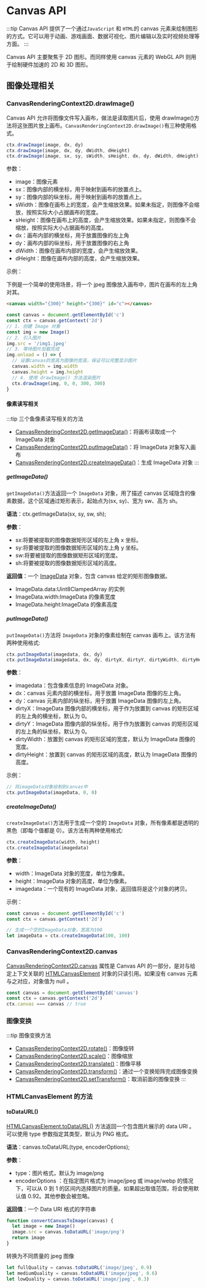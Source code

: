 # Canvas API

:::tip
Canvas API 提供了一个通过`JavaScript` 和 `HTML`的 canvas 元素来绘制图形的方式。它可以用于动画、游戏画面、数据可视化、图片编辑以及实时视频处理等方面。
:::

Canvas API 主要聚焦于 2D 图形。而同样使用 canvas 元素的 WebGL API 则用于绘制硬件加速的 2D 和 3D 图形。

## 图像处理相关

### CanvasRenderingContext2D.drawImage()

Canvas API 允许将图像文件写入画布，做法是读取图片后，使用 drawImage()方法将这张图片放上画布。`CanvasRenderingContext2D.drawImage()`有三种使用格式。

```js
ctx.drawImage(image, dx, dy)
ctx.drawImage(image, dx, dy, dWidth, dHeight)
ctx.drawImage(image, sx, sy, sWidth, sHeight, dx, dy, dWidth, dHeight)
```

参数：

- image：图像元素
- sx：图像内部的横坐标，用于映射到画布的放置点上。
- sy：图像内部的纵坐标，用于映射到画布的放置点上。
- sWidth：图像在画布上的宽度，会产生缩放效果。如果未指定，则图像不会缩放，按照实际大小占据画布的宽度。
- sHeight：图像在画布上的高度，会产生缩放效果。如果未指定，则图像不会缩放，按照实际大小占据画布的高度。
- dx：画布内部的横坐标，用于放置图像的左上角
- dy：画布内部的纵坐标，用于放置图像的右上角
- dWidth：图像在画布内部的宽度，会产生缩放效果。
- dHeight：图像在画布内部的高度，会产生缩放效果。

示例：

下例是一个简单的使用场景，将一个 jpeg 图像放入画布中，图片在画布的左上角对其。

```html
<canvas width="{300}" height="{300}" id="c"></canvas>
```

```js
const canvas = document.getElementById('c')
const ctx = canvas.getContext('2d')
// 1. 创建 Image 对象
const img = new Image()
// 2. 引入图片
img.src = '/img1.jpeg'
// 3. 等待图片加载完成
img.onload = () => {
  // 设置canvas的宽高为图像的宽高，保证可以完整显示图片
  canvas.width = img.width
  canvas.height = img.height
  // 4. 使用 drawImage() 方法渲染图片
  ctx.drawImage(img, 0, 0, 300, 300)
}
```

#### 像素读写相关

:::tip 三个鱼像素读写相关的方法

- [CanvasRenderingContext2D.getImageData()](https://developer.mozilla.org/zh-CN/docs/Web/API/CanvasRenderingContext2D/getImageData)：将画布读取成一个 ImageData 对象
- [CanvasRenderingContext2D.putImageData()](https://developer.mozilla.org/zh-CN/docs/Web/API/CanvasRenderingContext2D/putImageData)：将 ImageData 对象写入画布
- [CanvasRenderingContext2D.createImageData()](https://developer.mozilla.org/zh-CN/docs/Web/API/CanvasRenderingContext2D/createImageData)：生成 ImageData 对象
  :::

##### getImageData()

`getImageData()`方法返回一个 `ImageData` 对象，用了描述 canvas 区域隐含的像素数据，这个区域通过矩形表示，起始点为(sx, sy)、宽为 sw、高为 sh。

**语法**：ctx.getImageData(sx, sy, sw, sh);

**参数**：

- sx:将要被提取的图像数据矩形区域的左上角 x 坐标。
- sy:将要被提取的图像数据矩形区域的左上角 y 坐标。
- sw:将要被提取的图像数据矩形区域的宽度。
- sh:将要被提取的图像数据矩形区域的高度。

**返回值**：一个 [ImageData](https://developer.mozilla.org/zh-CN/docs/Web/API/ImageData) 对象，包含 canvas 给定的矩形图像数据。

- ImageData.data:Uint8ClampedArray 的实例
- ImageData.width:ImageData 的像素宽度
- ImageData.height:ImageData 的像素高度

##### putImageData()

`putImageData()`方法将 `ImageData` 对象的像素绘制在 canvas 画布上。该方法有两种使用格式:

```js
ctx.putImageData(imagedata, dx, dy)
ctx.putImageData(imagedata, dx, dy, dirtyX, dirtyY, dirtyWidth, dirtyHeight)
```

**参数**：

- imagedata：包含像素信息的 ImageData 对象。
- dx：canvas 元素内部的横坐标，用于放置 ImageData 图像的左上角。
- dy：canvas 元素内部的纵坐标，用于放置 ImageData 图像的左上角。
- dirtyX：ImageData 图像内部的横坐标，用于作为放置到 canvas 的矩形区域的左上角的横坐标，默认为 0。
- dirtyY：ImageData 图像内部的纵坐标，用于作为放置到 canvas 的矩形区域的左上角的纵坐标，默认为 0。
- dirtyWidth：放置到 canvas 的矩形区域的宽度，默认为 ImageData 图像的宽度。
- dirtyHeight：放置到 canvas 的矩形区域的高度，默认为 ImageData 图像的高度。

示例：

```js
// 将imageData对象绘制到canvas中
ctx.putImageData(imageData, 0, 0)
```

##### createImageData()

`createImageData()`方法用于生成一个空的 `ImageData` 对象，所有像素都是透明的黑色（即每个值都是 0）。该方法有两种使用格式:

```js
ctx.createImageData(width, height)
ctx.createImageData(imagedata)
```

**参数**：

- width：ImageData 对象的宽度，单位为像素。
- height：ImageData 对象的高度，单位为像素。
- imagedata：一个现有的 ImageData 对象，返回值将是这个对象的拷贝。

示例：

```js
const canvas = document.getElementById('c')
const ctx = canvas.getContext('2d')

// 生成一个空的ImageData对象，宽高为100
let imageData = ctx.createImageData(100, 100)
```

### CanvasRenderingContext2D.canvas

[CanvasRenderingContext2D.canvas](https://developer.mozilla.org/zh-CN/docs/Web/API/CanvasRenderingContext2D/canvas) 属性是 Canvas API 的一部分，是对与给定上下文关联的 [HTMLCanvasElement](https://developer.mozilla.org/zh-CN/docs/Web/API/HTMLCanvasElement) 对象的只读引用。如果没有 canvas 元素与之对应，对象值为 null 。

```js
const canvas = document.getElementById('canvas')
const ctx = canvas.getContext('2d')
ctx.canvas === canvas // true
```

### 图像变换

:::tip 图像变换方法

- [CanvasRenderingContext2D.rotate()](https://developer.mozilla.org/zh-CN/docs/Web/API/CanvasRenderingContext2D/rotate)：图像旋转
- [CanvasRenderingContext2D.scale()](https://developer.mozilla.org/zh-CN/docs/Web/API/CanvasRenderingContext2D/scale)：图像缩放
- [CanvasRenderingContext2D.translate()](https://developer.mozilla.org/zh-CN/docs/Web/API/CanvasRenderingContext2D/translate)：图像平移
- [CanvasRenderingContext2D.transform()](https://developer.mozilla.org/zh-CN/docs/Web/API/CanvasRenderingContext2D/transform)：通过一个变换矩阵完成图像变换
- [CanvasRenderingContext2D.setTransform()](https://developer.mozilla.org/zh-CN/docs/Web/API/CanvasRenderingContext2D/setTransform)：取消前面的图像变换
  :::

### HTMLCanvasElement 的方法

#### toDataURL()

[HTMLCanvasElement.toDataURL()](https://developer.mozilla.org/zh-CN/docs/Web/API/HTMLCanvasElement/toDataURL) 方法返回一个包含图片展示的 data URI 。可以使用 type 参数指定其类型，默认为 PNG 格式。

**语法**：canvas.toDataURL(type, encoderOptions);

**参数**：

- type：图片格式，默认为 image/png
- encoderOptions ：在指定图片格式为 image/jpeg 或 image/webp 的情况下，可以从 0 到 1 的区间内选择图片的质量。如果超出取值范围，将会使用默认值 0.92。其他参数会被忽略。

**返回值**：一个 Data URI 格式的字符串

```js
function convertCanvasToImage(canvas) {
  let image = new Image()
  image.src = canvas.toDataURL('image/png')
  return image
}
```

转换为不同质量的 jpeg 图像

```js
let fullQuality = canvas.toDataURL('image/jpeg', 0.9)
let mediumQuality = canvas.toDataURL('image/jpeg', 0.6)
let lowQuality = canvas.toDataURL('image/jpeg', 0.3)
```
